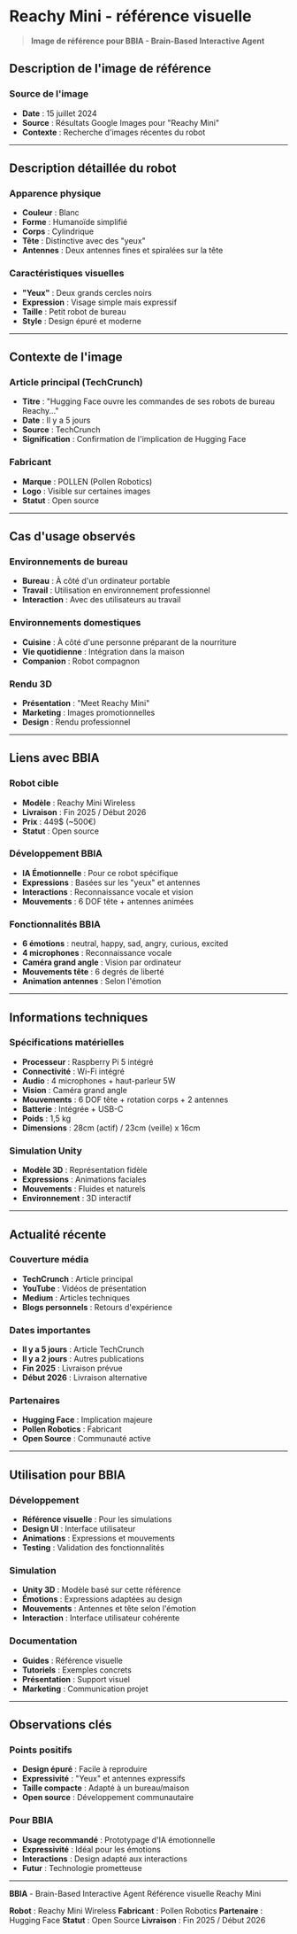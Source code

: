 # Reachy Mini - référence visuelle

> **Image de référence pour BBIA - Brain-Based Interactive Agent**

## Description de l'image de référence

### Source de l'image
- **Date** : 15 juillet 2024
- **Source** : Résultats Google Images pour "Reachy Mini"
- **Contexte** : Recherche d'images récentes du robot

---

## Description détaillée du robot

### Apparence physique
- **Couleur** : Blanc
- **Forme** : Humanoïde simplifié
- **Corps** : Cylindrique
- **Tête** : Distinctive avec des "yeux"
- **Antennes** : Deux antennes fines et spiralées sur la tête

### Caractéristiques visuelles
- **"Yeux"** : Deux grands cercles noirs
- **Expression** : Visage simple mais expressif
- **Taille** : Petit robot de bureau
- **Style** : Design épuré et moderne

---

## Contexte de l'image

### Article principal (TechCrunch)
- **Titre** : "Hugging Face ouvre les commandes de ses robots de bureau Reachy..."
- **Date** : Il y a 5 jours
- **Source** : TechCrunch
- **Signification** : Confirmation de l'implication de Hugging Face

### Fabricant
- **Marque** : POLLEN (Pollen Robotics)
- **Logo** : Visible sur certaines images
- **Statut** : Open source

---

## Cas d'usage observés

### Environnements de bureau
- **Bureau** : À côté d'un ordinateur portable
- **Travail** : Utilisation en environnement professionnel
- **Interaction** : Avec des utilisateurs au travail

### Environnements domestiques
- **Cuisine** : À côté d'une personne préparant de la nourriture
- **Vie quotidienne** : Intégration dans la maison
- **Companion** : Robot compagnon

### Rendu 3D
- **Présentation** : "Meet Reachy Mini"
- **Marketing** : Images promotionnelles
- **Design** : Rendu professionnel

---

## Liens avec BBIA

### Robot cible
- **Modèle** : Reachy Mini Wireless
- **Livraison** : Fin 2025 / Début 2026
- **Prix** : 449$ (~500€)
- **Statut** : Open source

### Développement BBIA
- **IA Émotionnelle** : Pour ce robot spécifique
- **Expressions** : Basées sur les "yeux" et antennes
- **Interactions** : Reconnaissance vocale et vision
- **Mouvements** : 6 DOF tête + antennes animées

### Fonctionnalités BBIA
- **6 émotions** : neutral, happy, sad, angry, curious, excited
- **4 microphones** : Reconnaissance vocale
- **Caméra grand angle** : Vision par ordinateur
- **Mouvements tête** : 6 degrés de liberté
- **Animation antennes** : Selon l'émotion

---

## Informations techniques

### Spécifications matérielles
- **Processeur** : Raspberry Pi 5 intégré
- **Connectivité** : Wi-Fi intégré
- **Audio** : 4 microphones + haut-parleur 5W
- **Vision** : Caméra grand angle
- **Mouvements** : 6 DOF tête + rotation corps + 2 antennes
- **Batterie** : Intégrée + USB-C
- **Poids** : 1,5 kg
- **Dimensions** : 28cm (actif) / 23cm (veille) x 16cm

### Simulation Unity
- **Modèle 3D** : Représentation fidèle
- **Expressions** : Animations faciales
- **Mouvements** : Fluides et naturels
- **Environnement** : 3D interactif

---

## Actualité récente

### Couverture média
- **TechCrunch** : Article principal
- **YouTube** : Vidéos de présentation
- **Medium** : Articles techniques
- **Blogs personnels** : Retours d'expérience

### Dates importantes
- **Il y a 5 jours** : Article TechCrunch
- **Il y a 2 jours** : Autres publications
- **Fin 2025** : Livraison prévue
- **Début 2026** : Livraison alternative

### Partenaires
- **Hugging Face** : Implication majeure
- **Pollen Robotics** : Fabricant
- **Open Source** : Communauté active

---

## Utilisation pour BBIA

### Développement
- **Référence visuelle** : Pour les simulations
- **Design UI** : Interface utilisateur
- **Animations** : Expressions et mouvements
- **Testing** : Validation des fonctionnalités

### Simulation
- **Unity 3D** : Modèle basé sur cette référence
- **Émotions** : Expressions adaptées au design
- **Mouvements** : Antennes et tête selon l'émotion
- **Interaction** : Interface utilisateur cohérente

### Documentation
- **Guides** : Référence visuelle
- **Tutoriels** : Exemples concrets
- **Présentation** : Support visuel
- **Marketing** : Communication projet

---

## Observations clés

### Points positifs
- **Design épuré** : Facile à reproduire
- **Expressivité** : "Yeux" et antennes expressifs
- **Taille compacte** : Adapté à un bureau/maison
- **Open source** : Développement communautaire

### Pour BBIA
- **Usage recommandé** : Prototypage d'IA émotionnelle
- **Expressivité** : Idéal pour les émotions
- **Interactions** : Design adapté aux interactions
- **Futur** : Technologie prometteuse

---

**BBIA** - Brain-Based Interactive Agent
Référence visuelle Reachy Mini

**Robot** : Reachy Mini Wireless
**Fabricant** : Pollen Robotics
**Partenaire** : Hugging Face
**Statut** : Open Source
**Livraison** : Fin 2025 / Début 2026
